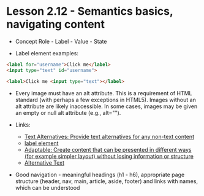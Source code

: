 # Lesson 2.12 - Semantics basics, navigating content

* Concept Role - Label - Value - State

* Label element examples:

```html
<label for="username">Click me</label>
<input type="text" id="username">
```

```html
<label>Click me <input type="text"></label>
```

* Every image must have an alt attribute. This is a requirement of HTML standard (with perhaps a few exceptions in HTML5). Images without an alt attribute are likely inaccessible. In some cases, images may be given an empty or null alt attribute (e.g., alt="").

* Links:
   * [Text Alternatives: Provide text alternatives for any non-text content](https://webaim.org/standards/wcag/checklist#g1.1)
   * [label element](https://developer.mozilla.org/en-US/docs/Web/HTML/Element/label)
   * [Adaptable: Create content that can be presented in different ways (for example simpler layout) without losing information or structure](https://webaim.org/standards/wcag/checklist#sc1.3.2)
   * [Alternative Text](https://webaim.org/techniques/alttext/)


* Good navigation - meaningful headings (h1 - h6), appropriate page structure (header, nav, main, article, aside, footer) and links with names, which can be understood
